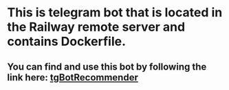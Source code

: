 # This is telegram bot that is located in the Railway remote server and contains Dockerfile.

## You can find and use this bot by following the link here: [tgBotRecommender](https://t.me/linkRemainerBot)